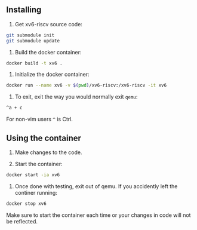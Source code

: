 ## Installing

1. Get xv6-riscv source code:

```bash
git submodule init
git submodule update
```

1. Build the docker container:

```bash
docker build -t xv6 .
```

1. Initialize the docker container:

```bash
docker run --name xv6 -v $(pwd)/xv6-riscv:/xv6-riscv -it xv6
```

1. To exit, exit the way you would normally exit `qemu`:

```bash
^a + c
```

For non-vim users `^` is Ctrl.

## Using the container

1. Make changes to the code.

1. Start the container:

```bash
docker start -ia xv6
```

1. Once done with testing, exit out of qemu. If you accidently left the
continer running:

```bash
docker stop xv6
```

Make sure to start the container each time or your changes in code will not be
reflected.
